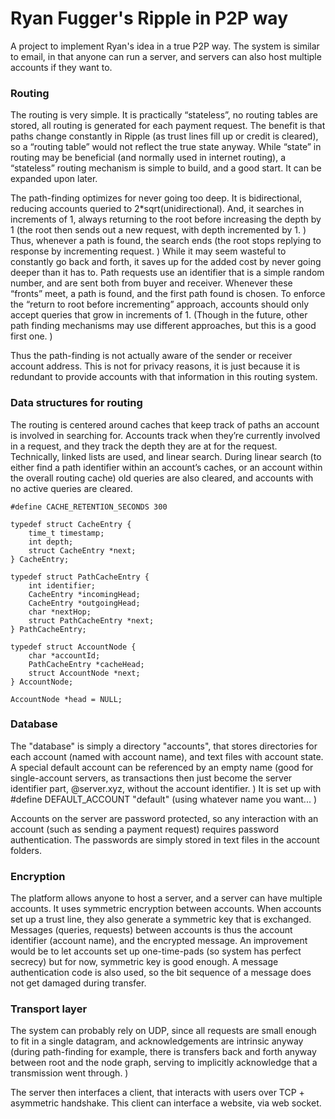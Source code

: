 # Ryan Fugger's Ripple in P2P way

A project to implement Ryan's idea in a true P2P way. The system is similar to email, in that anyone can run a server, and servers can also host multiple accounts if they want to.

### Routing

The routing is very simple. It is practically “stateless”, no routing tables are stored, all routing is generated for each payment request. The benefit is that paths change constantly in Ripple (as trust lines fill up or credit is cleared), so a “routing table” would not reflect the true state anyway. While “state” in routing may be beneficial (and normally used in internet routing), a “stateless” routing mechanism is simple to build, and a good start. It can be expanded upon later.

The path-finding optimizes for never going too deep. It is bidirectional, reducing accounts queried to 2*sqrt(unidirectional). And, it searches in increments of 1, always returning to the root before increasing the depth by 1 (the root then sends out a new request, with depth incremented by 1. ) Thus, whenever a path is found, the search ends (the root stops replying to response by incrementing request. ) While it may seem wasteful to constantly go back and forth, it saves up for the added cost by never going deeper than it has to. Path requests use an identifier that is a simple random number, and are sent both from buyer and receiver. Whenever these “fronts” meet, a path is found, and the first path found is chosen. To enforce the “return to root before incrementing” approach, accounts should only accept queries that grow in increments of 1. (Though in the future, other path finding mechanisms may use different approaches, but this is a good first one. )

Thus the path-finding is not actually aware of the sender or receiver account address. This is not for privacy reasons, it is just because it is redundant to provide accounts with that information in this routing system.

### Data structures for routing

The routing is centered around caches that keep track of paths an account is involved in searching for. Accounts track when they’re currently involved in a request, and they track the depth they are at for the request. Technically, linked lists are used, and linear search. During linear search (to either find a path identifier within an account’s caches, or an account within the overall routing cache) old queries are also cleared, and accounts with no active queries are cleared.

    #define CACHE_RETENTION_SECONDS 300

    typedef struct CacheEntry {
        time_t timestamp;
        int depth;
        struct CacheEntry *next;
    } CacheEntry;

    typedef struct PathCacheEntry {
        int identifier;
        CacheEntry *incomingHead;
        CacheEntry *outgoingHead;
        char *nextHop;
        struct PathCacheEntry *next;
    } PathCacheEntry;

    typedef struct AccountNode {
        char *accountId;
        PathCacheEntry *cacheHead;
        struct AccountNode *next;
    } AccountNode;

    AccountNode *head = NULL;

### Database

The "database" is simply a directory "accounts", that stores directories for each account (named with account name), and text files with account state. A special default account can be referenced by an empty name (good for single-account servers, as transactions then just become the server identifier part, @server.xyz, without the account identifier. ) It is set up with #define DEFAULT_ACCOUNT "default" (using whatever name you want... )

Accounts on the server are password protected, so any interaction with an account (such as sending a payment request) requires password authentication. The passwords are simply stored in text files in the account folders.

### Encryption

The platform allows anyone to host a server, and a server can have multiple accounts. It uses symmetric encryption between accounts. When accounts set up a trust line, they also generate a symmetric key that is exchanged. Messages (queries, requests) between accounts is thus the account identifier (account name), and the encrypted message. An improvement would be to let accounts set up one-time-pads (so system has perfect secrecy) but for now, symmetric key is good enough. A message authentication code is also used, so the bit sequence of a message does not get damaged during transfer.

### Transport layer

The system can probably rely on UDP, since all requests are small enough to fit in a single datagram, and acknowledgements are intrinsic anyway (during path-finding for example, there is transfers back and forth anyway between root and the node graph, serving to implicitly acknowledge that a transmission went through. )

The server then interfaces a client, that interacts with users over TCP + asymmetric handshake. This client can interface a website, via web socket.
